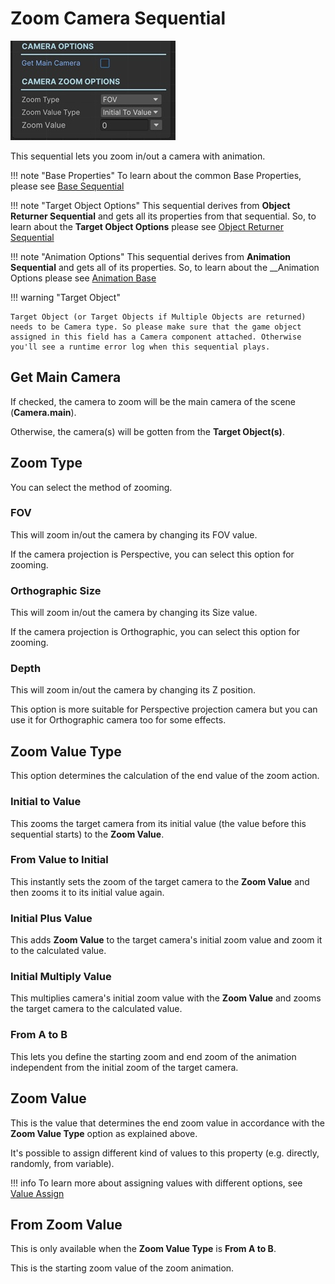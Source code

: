 # Zoom Camera Sequential

![Zoom Cam](/img/sequential_zoomcam.jpg)

This sequential lets you zoom in/out a camera with animation.

!!! note "Base Properties"
    To learn about the common Base Properties, please see [Base Sequential](../sequential_base.md)

!!! note "Target Object Options"
    This sequential derives from __Object Returner Sequential__ and gets all its properties from that sequential. So, to learn about the __Target Object Options__ please see [Object Returner Sequential](../sequentialobjectreturner/index.md)

!!! note "Animation Options"
    This sequential derives from __Animation Sequential__ and gets all of its properties. So, to learn about the __Animation Options please see [Animation Base](index.md)

!!! warning "Target Object"
 
    Target Object (or Target Objects if Multiple Objects are returned) needs to be Camera type. So please make sure that the game object assigned in this field has a Camera component attached. Otherwise you'll see a runtime error log when this sequential plays.

## Get Main Camera

If checked, the camera to zoom will be the main camera of the scene (__Camera.main__). 

Otherwise, the camera(s) will be gotten from the __Target Object(s)__.

## Zoom Type

You can select the method of zooming.

### FOV

This will zoom in/out the camera by changing its FOV value. 

If the camera projection is Perspective, you can select this option for zooming.

### Orthographic Size

This will zoom in/out the camera by changing its Size value.

If the camera projection is Orthographic, you can select this option for zooming.

### Depth

This will zoom in/out the camera by changing its Z position.

This option is more suitable for Perspective projection camera but you can use it for Orthographic camera too for some effects.



## Zoom Value Type

This option determines the calculation of the end value of the zoom action.

### Initial to Value

This zooms the target camera from its initial value (the value before this sequential starts) to the __Zoom Value__.


### From Value to Initial

This instantly sets the zoom of the target camera to the __Zoom Value__ and then zooms it to its initial value again.

### Initial Plus Value

This adds __Zoom Value__ to the target camera's initial zoom value and zoom it to the calculated value.


### Initial Multiply Value

This multiplies camera's initial zoom value with the __Zoom Value__ and zooms the target camera to the calculated value.

### From A to B

This lets you define the starting zoom and end zoom of the animation independent from the initial zoom of the target camera.


## Zoom Value

This is the value that determines the end zoom value in accordance with the __Zoom Value Type__ option as explained above.

It's possible to assign different kind of values to this property (e.g. directly, randomly, from variable).


!!! info
    To learn more about assigning values with different options, see [Value Assign](../../valueassign.md)
 

## From Zoom Value

This is only available when the __Zoom Value Type__ is __From A to B__.

This is the starting zoom value of the zoom animation.
 
